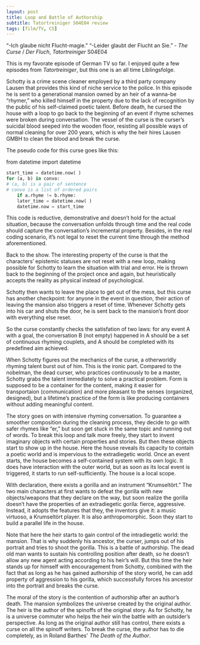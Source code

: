 ```yaml
---
layout: post
title: Loop and Battle of Authorship 
subtitle: Tatortreiniger S04E04 review
tags: [film/TV, CS]
---
```

“-Ich glaube nicht Flucht-magie.” “-Leider glaubt der Flucht an Sie.”
                  - *The Curse* / *Der Fluch*, *Tatortreiniger* S04E04

This is my favorate episode of German TV so far. I enjoyed quite a few episodes from *Tatortreiniger*, but this one is an all time Liblingsfolge.

Schotty is a crime scene cleaner employed by a third party company Lausen that provides this kind of niche service to the police. In this episode he is sent to a generational mansion owned by an heir of a wanna-be “rhymer,” who killed himself in the property due to the lack of recognition  by the public of his self-claimed poetic talent. Before death, he cursed the house with a loop to go back to the beginning of an event if rhyme schemes were broken during conversation. The vessel of the curse is the curser’s suicidal blood seeped into the wooden floor, resisting all possible ways of normal cleaning for over 200 years, which is why the heir hires Lausen GMBH to clean the blood and break the curse.

The pseudo code for this curse goes like this:

from datetime import datetime

```python
start_time = datetime.now( )
for (a, b) in convo: 
# (a, b) is a pair of sentence
# convo is a list of ordered pairs
	if a.rhyme != b.rhyme:
	later_time = datetime.now( )
	datetime.now = start_time

```
This code is reductive, demonstrative and doesn’t hold for the actual situation, because the conversation unfolds through time and the real code should capture the conversation’s incremental property. Besides, in the real coding scenario, it’s not legal to reset the current time through the method aforementioned. 

Back to the show. The interesting property of the curse is that the characters’ epistemic statuses are not reset with a new loop, making possible for Schotty to learn the situation with trial and error. He is thrown back to the beginning of the project once and again, but heuristically accepts the reality as physical instead of psychological. 

Schotty then wants to leave the place to get out of the mess, but this curse has another checkpoint: for anyone in the event in question, their action of leaving the mansion also triggers a reset of time. Whenever Schotty gets into his car and shuts the door, he is sent back to the mansion’s front door with everything else reset. 

So the curse constantly checks the satisfation of two laws: for any event A with a goal, the conversation B (not empty) happened in A should be a set of continuous rhyming couplets, and A should be completed with its predefined aim achieved. 

When Schotty figures out the mechanics of the curse, a otherworldly rhyming talent burst out of him. This is the ironic part. Compared to the nobelman, the dead curser, who practices continuously to be a master, Schotty grabs the talent immediately to solve a practical problem. Form is supposed to be a container for the content, making it easier for transportaion (communication) and more pleasant to the senses (organized, designed), but a lifetime’s practice of the form is like producing containers without adding meaningful content. 

The story goes on with intensive rhyming conversation. To guarantee a smoother composition during the cleaning process, they decide to go with safer rhymes like “er,” but soon get stuck in the same topic and running out of words. To break this loop and talk more freely, they start to invent imaginary objects with certain properties and stories. But then these objects start to show up in the house. Here the house reveals its capacity to contain a poetic world and is impervious to the extradiegetic world. Once an event starts, the house becomes a self-contained system with its own logic. It does have interaction with the outer world, but as soon as its local event is triggered, it starts to run self-sufficiently. The house is a local scope. 

With declaration, there exists a gorilla and an instrument “Krumseltört.” The two main characters at first wants to defeat the gorilla with new objects/weapons that they declare on the way, but soon realize the gorilla doesn’t have the properties of an extradiegetic gorila: fierce, aggressive. Instead, it adopts the features that they, the inventors give it: a music virtuoso, a Krumseltört player. It is also anthropomorphic. Soon they start to build a parallel life in the house. 

Note that here the heir starts to gain control of the intradiegetic world: the mansion. That is why suddenly his ancestor, the curser, jumps out of his portrait and tries to shoot the gorilla. This is a battle of authorship. The dead old man wants to sustain his controlling position after death, so he doesn’t allow any new agent acting according to his heir’s will. But this time the heir stands up for himself with encouragement from Schotty, combined with the fact that as long as he has gained authorship of the story world, he can add property of aggression to his gorilla, which successfully forces his ancestor into the portrait and breaks the curse. 

The moral of the story is the contention of authorship after an author’s death. The mansion symbolizes the universe created by the original author. The heir is the author of the spinoffs of the original story. As for Schotty, he is a universe commuter who helps the heir win the battle with an outsider’s perspective. As long as the original author still has control, there exists a curse on all the spinoff writers. To break the curse, the author has to die completely, as in Roland Barthes' *The Death of the Author*. 
